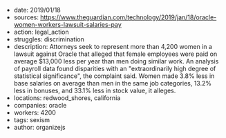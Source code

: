 - date: 2019/01/18
- sources: https://www.theguardian.com/technology/2019/jan/18/oracle-women-workers-lawsuit-salaries-pay
- action: legal_action
- struggles: discrimination
- description: Attorneys seek to represent more than 4,200 women in a lawsuit against Oracle that alleged that female employees were paid on average $13,000 less per year than men doing similar work. An analysis of payroll data found disparities with an "extraordinarily high degree of statistical significance", the complaint said. Women made 3.8% less in base salaries on average than men in the same job categories, 13.2% less in bonuses, and 33.1% less in stock value, it alleges.
- locations: redwood_shores, california
- companies: oracle
- workers: 4200
- tags: sexism
- author: organizejs
